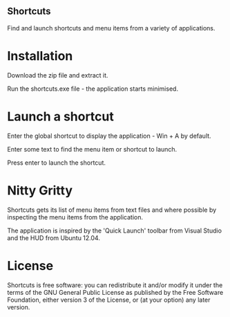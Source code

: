 ## Shortcuts

Find and launch shortcuts and menu items from a variety of applications.

# Installation

Download the zip file and extract it.

Run the shortcuts.exe file - the application starts minimised.

# Launch a shortcut

Enter the global shortcut to display the application - Win + A by default.

Enter some text to find the menu item or shortcut to launch.

Press enter to launch the shortcut.

# Nitty Gritty

Shortcuts gets its list of menu items from text files and where possible by inspecting the menu items from the application.

The application is inspired by the 'Quick Launch' toolbar from Visual Studio and the HUD from Ubuntu 12.04.

# License

Shortcuts is free software: you can redistribute it and/or modify it under the terms of the GNU General Public License as published by the Free Software Foundation, either version 3 of the License, or (at your option) any later version.
